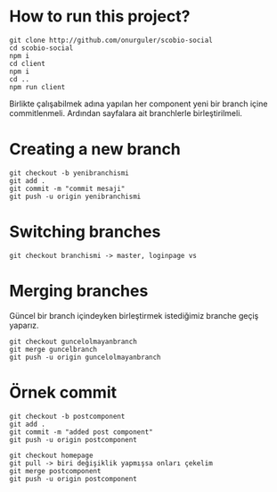 # How to run this project?

```
git clone http://github.com/onurguler/scobio-social
cd scobio-social
npm i
cd client
npm i
cd ..
npm run client
```

Birlikte çalışabilmek adına yapılan her component yeni bir branch içine commitlenmeli.
Ardından sayfalara ait branchlerle birleştirilmeli.

# Creating a new branch

```
git checkout -b yenibranchismi
git add .
git commit -m "commit mesaji"
git push -u origin yenibranchismi
```

# Switching branches

```
git checkout branchismi -> master, loginpage vs
```

# Merging branches

Güncel bir branch içindeyken birleştirmek istediğimiz branche geçiş yaparız.

```
git checkout guncelolmayanbranch
git merge guncelbranch
git push -u origin guncelolmayanbranch
```

# Örnek commit

```
git checkout -b postcomponent
git add .
git commit -m "added post component"
git push -u origin postcomponent

git checkout homepage
git pull -> biri değişiklik yapmışsa onları çekelim
git merge postcomponent
git push -u origin postcomponent
```
